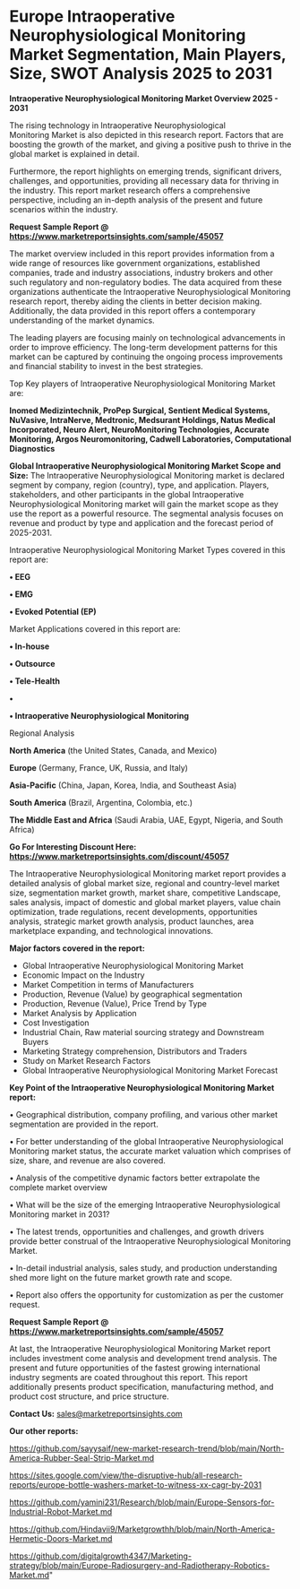 # Europe Intraoperative Neurophysiological Monitoring Market Segmentation, Main Players, Size, SWOT Analysis 2025 to 2031

<Strong> Intraoperative Neurophysiological Monitoring Market Overview 2025 - 2031</strong>

The rising technology in Intraoperative Neurophysiological Monitoring Market is also depicted in this research report. Factors that are boosting the growth of the market, and giving a positive push to thrive in the global market is explained in detail.

Furthermore, the report highlights on emerging trends, significant drivers, challenges, and opportunities, providing all necessary data for thriving in the industry. This report market research offers a comprehensive perspective, including an in-depth analysis of the present and future scenarios within the industry.

<strong>Request Sample Report @ <a href=https://www.marketreportsinsights.com/sample/45057>https://www.marketreportsinsights.com/sample/45057</a></strong>

The market overview included in this report provides information from a wide range of resources like government organizations, established companies, trade and industry associations, industry brokers and other such regulatory and non-regulatory bodies. The data acquired from these organizations authenticate the Intraoperative Neurophysiological Monitoring research report, thereby aiding the clients in better decision making. Additionally, the data provided in this report offers a contemporary understanding of the market dynamics.

The leading players are focusing mainly on technological advancements in order to improve efficiency. The long-term development patterns for this market can be captured by continuing the ongoing process improvements and financial stability to invest in the best strategies.

Top Key players of Intraoperative Neurophysiological Monitoring Market are:

<strong>Inomed Medizintechnik, ProPep Surgical, Sentient Medical Systems, NuVasive, IntraNerve, Medtronic, Medsurant Holdings, Natus Medical Incorporated, Neuro Alert, NeuroMonitoring Technologies, Accurate Monitoring, Argos Neuromonitoring, Cadwell Laboratories, Computational Diagnostics</strong>

<strong><b>Global Intraoperative Neurophysiological Monitoring Market Scope and Size:</b></strong>
The Intraoperative Neurophysiological Monitoring market is declared segment by company, region (country), type, and application. Players, stakeholders, and other participants in the global Intraoperative Neurophysiological Monitoring market will gain the market scope as they use the report as a powerful resource. The segmental analysis focuses on revenue and product by type and application and the forecast period of 2025-2031.

Intraoperative Neurophysiological Monitoring Market Types covered in this report are:

<strong>•  EEG

•  EMG

•  Evoked Potential (EP)</strong>

Market Applications covered in this report are:

<strong>•  In-house

•  Outsource

•  Tele-Health

•  

•  Intraoperative Neurophysiological Monitoring</strong> 

Regional Analysis

<strong>North America</strong> (the United States, Canada, and Mexico)

<strong>Europe</strong> (Germany, France, UK, Russia, and Italy)

<strong>Asia-Pacific</strong> (China, Japan, Korea, India, and Southeast Asia)

<strong>South America</strong> (Brazil, Argentina, Colombia, etc.)

<strong>The Middle East and Africa</strong> (Saudi Arabia, UAE, Egypt, Nigeria, and South Africa)

<strong>Go For Interesting Discount Here: <a href=https://www.marketreportsinsights.com/discount/45057>https://www.marketreportsinsights.com/discount/45057</a></strong>

The Intraoperative Neurophysiological Monitoring market report provides a detailed analysis of global market size, regional and country-level market size, segmentation market growth, market share, competitive Landscape, sales analysis, impact of domestic and global market players, value chain optimization, trade regulations, recent developments, opportunities analysis, strategic market growth analysis, product launches, area marketplace expanding, and technological innovations.

<strong><b>Major factors covered in the report:</b></strong>
<ul>
  <li>Global Intraoperative Neurophysiological Monitoring Market </li>
  <li>Economic Impact on the Industry</li>
  <li>Market Competition in terms of Manufacturers</li>
  <li>Production, Revenue (Value) by geographical segmentation</li>
  <li>Production, Revenue (Value), Price Trend by Type</li>
  <li>Market Analysis by Application</li>
  <li>Cost Investigation</li>
  <li>Industrial Chain, Raw material sourcing strategy and Downstream Buyers</li>
  <li>Marketing Strategy comprehension, Distributors and Traders</li>
  <li>Study on Market Research Factors</li>
  <li>Global Intraoperative Neurophysiological Monitoring Market Forecast</li>
</ul>

<strong><b>Key Point of the Intraoperative Neurophysiological Monitoring Market report:</b></strong>

• Geographical distribution, company profiling, and various other market segmentation are provided in the report.

• For better understanding of the global Intraoperative Neurophysiological Monitoring market status, the accurate market valuation which comprises of size, share, and revenue are also covered.

• Analysis of the competitive dynamic factors better extrapolate the complete market overview

• What will be the size of the emerging Intraoperative Neurophysiological Monitoring market in 2031?

• The latest trends, opportunities and challenges, and growth drivers provide better construal of the Intraoperative Neurophysiological Monitoring Market.

• In-detail industrial analysis, sales study, and production understanding shed more light on the future market growth rate and scope.

• Report also offers the opportunity for customization as per the customer request.

<strong>Request Sample Report @ <a href=https://www.marketreportsinsights.com/sample/45057>https://www.marketreportsinsights.com/sample/45057</a></strong>

At last, the Intraoperative Neurophysiological Monitoring Market report includes investment come analysis and development trend analysis. The present and future opportunities of the fastest growing international industry segments are coated throughout this report. This report additionally presents product specification, manufacturing method, and product cost structure, and price structure.

<strong>Contact Us:</strong>
sales@marketreportsinsights.com

<strong>Our other reports:</strong>

<a href=https://github.com/sayysaif/new-market-research-trend/blob/main/North-America-Rubber-Seal-Strip-Market.md>https://github.com/sayysaif/new-market-research-trend/blob/main/North-America-Rubber-Seal-Strip-Market.md</a>

<a href=https://sites.google.com/view/the-disruptive-hub/all-research-reports/europe-bottle-washers-market-to-witness-xx-cagr-by-2031>https://sites.google.com/view/the-disruptive-hub/all-research-reports/europe-bottle-washers-market-to-witness-xx-cagr-by-2031</a>

<a href=https://github.com/yamini231/Research/blob/main/Europe-Sensors-for-Industrial-Robot-Market.md>https://github.com/yamini231/Research/blob/main/Europe-Sensors-for-Industrial-Robot-Market.md</a>

<a href=https://github.com/Hindavii9/Marketgrowthh/blob/main/North-America-Hermetic-Doors-Market.md>https://github.com/Hindavii9/Marketgrowthh/blob/main/North-America-Hermetic-Doors-Market.md</a>

<a href=https://github.com/digitalgrowth4347/Marketing-strategy/blob/main/Europe-Radiosurgery-and-Radiotherapy-Robotics-Market.md>https://github.com/digitalgrowth4347/Marketing-strategy/blob/main/Europe-Radiosurgery-and-Radiotherapy-Robotics-Market.md</a>"
